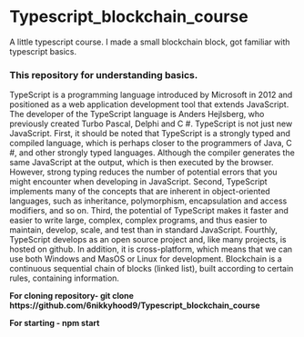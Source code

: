 # Typescript_blockchain_course
A little typescript course. I made a small blockchain block, got familiar with typescript basics.

<h3>This repository for understanding basics.</h3>
<p>TypeScript is a programming language introduced by Microsoft in 2012 and positioned as a web application development tool that extends JavaScript. 
The developer of the TypeScript language is Anders Hejlsberg, who previously created Turbo Pascal, Delphi and C #. TypeScript is not just new JavaScript.
First, it should be noted that TypeScript is a strongly typed and compiled language, which is perhaps closer to the programmers of Java, C #, and other strongly typed languages. Although the compiler generates the same JavaScript at the output, which is then executed by the browser. However, strong typing reduces the number of potential errors that you might encounter when developing in JavaScript.
Second, TypeScript implements many of the concepts that are inherent in object-oriented languages, such as inheritance, polymorphism, encapsulation and access modifiers, and so on.
Third, the potential of TypeScript makes it faster and easier to write large, complex, complex programs, and thus easier to maintain, develop, scale, and test than in standard JavaScript.
Fourthly, TypeScript develops as an open source project and, like many projects, is hosted on github. In addition, it is cross-platform, which means that we can use both Windows and MasOS or Linux for development.
Blockchain is a continuous sequential chain of blocks (linked list), built according to certain rules, containing information.<p>

<p><strong>For cloning repository- git clone https://github.com/6nikkyhood9/Typescript_blockchain_course</strong></p>
<p><strong>For starting - npm start</strong></p>
